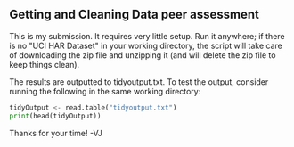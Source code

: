 Getting and Cleaning Data peer assessment
------------------------------------------

This is my submission. It requires very little setup. Run it anywhere; if there is no "UCI HAR Dataset" in your working directory, the script will take care of downloading the zip file and unzipping it (and will delete the zip file to keep things clean).

The results are outputted to tidyoutput.txt. To test the output, consider running the following in the same working directory:

```python
tidyOutput <- read.table("tidyoutput.txt")
print(head(tidyOutput))
```

Thanks for your time!
-VJ
